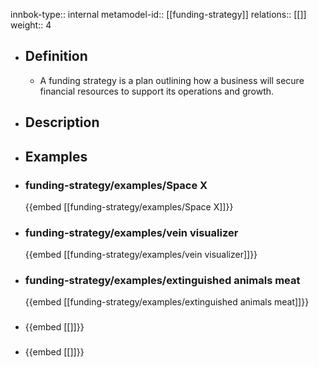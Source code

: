 innbok-type:: internal
metamodel-id:: [[funding-strategy]]
relations:: [[]]
weight:: 4

- ## Definition
  - A funding strategy is a plan outlining how a business will secure financial resources to support its operations and growth.
- ## Description
- ## Examples
- ### funding-strategy/examples/Space X
  {{embed [[funding-strategy/examples/Space X]]}}
- ### funding-strategy/examples/vein visualizer
  {{embed [[funding-strategy/examples/vein visualizer]]}}
- ### funding-strategy/examples/extinguished animals meat
  {{embed [[funding-strategy/examples/extinguished animals meat]]}}
- ### 
  {{embed [[]]}}
- ### 
  {{embed [[]]}}


